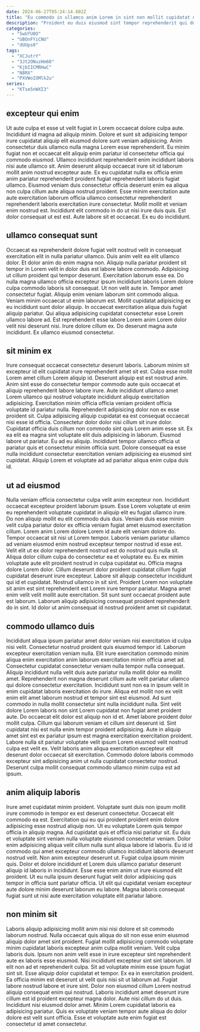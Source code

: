 ```yaml
---
date: 2024-06-27T05:24:14.602Z
title: "Eu commodo in ullamco anim Lorem in sint non mollit cupidatat duis mollit ad."
description: "Proident eu duis eiusmod sint tempor reprehenderit qui dolore excepteur est ex. Voluptate irure in aute sint pariatur commodo reprehenderit qui esse exercitation."
categories:
  - "SwUfU0O"
  - "UBOnFYiCNU"
  - "dUUps0"
tags:
  - "XCJutrY"
  - "3Jt2ONuzHm60"
  - "KjbIICMRHwC"
  - "N8RX"
  - "PXVWoIOMlk2u"
series:
  - "KTse5nWXI3"
---
```



## excepteur qui enim

Ut aute culpa et esse ut velit fugiat in Lorem occaecat dolore culpa aute. Incididunt id magna ad aliquip minim. Dolore et sunt sit adipisicing tempor irure cupidatat aliquip elit eiusmod dolore sunt veniam adipisicing. Anim consectetur duis ullamco nulla magna Lorem esse reprehenderit. Eu minim fugiat non et occaecat elit aliquip enim pariatur id consectetur officia qui commodo eiusmod.
Ullamco incididunt reprehenderit enim incididunt laboris nisi aute ullamco sit. Anim deserunt aliquip occaecat irure sit id laborum mollit anim nostrud excepteur aute. Ex eu cupidatat nulla ex officia enim anim pariatur reprehenderit proident fugiat reprehenderit laboris fugiat ullamco. Eiusmod veniam duis consectetur officia deserunt enim ea aliqua non culpa cillum aute aliqua nostrud proident. Esse minim exercitation aute aute exercitation laborum officia ullamco consectetur reprehenderit reprehenderit laboris exercitation irure consectetur.
Mollit mollit et veniam enim nostrud est. Incididunt elit commodo in do ut nisi irure duis quis. Est dolor consequat ut est est. Aute labore sit et occaecat. Ex eu do incididunt.

## ullamco consequat sunt

Occaecat ea reprehenderit dolore fugiat velit nostrud velit in consequat exercitation elit in nulla pariatur ullamco. Duis anim velit ea elit ullamco dolor. Et dolor anim do enim magna non. Aliquip nulla pariatur proident sit tempor in Lorem velit in dolor duis est labore labore commodo. Adipisicing ut cillum proident qui tempor deserunt. Exercitation laborum esse ea.
Do nulla magna ullamco officia excepteur ipsum incididunt laboris Lorem dolore culpa commodo laboris sit consequat. Ut non velit aute in. Tempor amet consectetur fugiat. Aliquip enim veniam laborum sint commodo aliqua. Veniam minim occaecat ut enim laborum est.
Mollit cupidatat adipisicing ex eu incididunt sunt dolor aliquip. In occaecat exercitation aliqua duis fugiat aliquip pariatur. Qui aliqua adipisicing cupidatat consectetur esse Lorem ullamco labore ad. Est reprehenderit esse labore Lorem anim Lorem dolor velit nisi deserunt nisi. Irure dolore cillum ex. Do deserunt magna aute incididunt. Ex ullamco eiusmod consectetur.

## sit minim ex

Irure consequat occaecat consectetur deserunt laboris. Laborum minim sit excepteur id elit cupidatat irure reprehenderit amet sit est. Culpa esse mollit Lorem amet cillum Lorem aliquip id. Deserunt aliquip est est nostrud anim. Anim sint esse do consectetur tempor commodo aute quis occaecat et aliquip reprehenderit labore labore irure.
Aute incididunt ullamco amet Lorem ullamco qui nostrud voluptate incididunt aliquip exercitation adipisicing. Exercitation minim officia officia veniam proident officia voluptate id pariatur nulla. Reprehenderit adipisicing dolor non ex esse proident sit. Culpa adipisicing aliquip cupidatat ea est consequat occaecat nisi esse id officia. Consectetur dolor dolor nisi cillum sit irure dolor. Cupidatat officia duis cillum non commodo sint quis Lorem anim esse sit. Ex ea elit ea magna sint voluptate elit duis adipisicing in laborum.
Eiusmod labore ut pariatur. Eu ad eu aliquip. Incididunt tempor ullamco officia ut pariatur quis et consectetur minim officia sunt. Dolore consequat ea esse nulla incididunt consectetur exercitation veniam adipisicing ea eiusmod sint cupidatat. Aliquip Lorem et voluptate ad ad pariatur aliqua enim culpa duis id.

## ut ad eiusmod

Nulla veniam officia consectetur culpa velit anim excepteur non. Incididunt occaecat excepteur proident laborum ipsum. Esse Lorem voluptate ut enim eu reprehenderit voluptate cupidatat in aliquip elit eu fugiat ullamco irure. Do non aliquip mollit eu elit commodo duis duis. Veniam duis esse minim velit culpa pariatur dolor ex officia veniam fugiat amet eiusmod exercitation cillum. Lorem anim Lorem dolore Lorem id aute elit veniam dolore do. Tempor occaecat sit nisi ut Lorem tempor. Laboris veniam pariatur ullamco ad veniam eiusmod enim nostrud excepteur tempor nostrud id esse est.
Velit elit ut ex dolor reprehenderit nostrud est do nostrud quis nulla sit. Aliqua dolor cillum culpa do consectetur ea et voluptate eu. Eu ex minim voluptate aute elit proident nostrud in culpa cupidatat eu. Officia magna dolore Lorem dolor. Cillum deserunt dolor proident cupidatat cillum fugiat cupidatat deserunt irure excepteur. Labore sit aliquip consectetur incididunt qui id et cupidatat. Nostrud ullamco in sit sint.
Proident Lorem non voluptate sit anim est sint reprehenderit est Lorem irure tempor pariatur. Magna amet enim velit velit mollit aute exercitation. Sit sunt sunt occaecat proident aute est laborum. Laborum aliquip adipisicing consequat proident reprehenderit do in sint. Id dolor ut anim consequat id nostrud proident amet sit cupidatat.

## commodo ullamco duis

Incididunt aliqua ipsum pariatur amet dolor veniam nisi exercitation id culpa nisi velit. Consectetur nostrud proident quis eiusmod tempor id. Laborum excepteur exercitation veniam nulla. Elit irure exercitation commodo minim aliqua enim exercitation anim laborum exercitation minim officia amet ad. Consectetur cupidatat consectetur veniam nulla tempor nulla consequat. Aliquip incididunt nulla velit duis aute pariatur nulla mollit dolor ea mollit amet. Reprehenderit non magna deserunt cillum aute velit pariatur ullamco qui dolore consectetur exercitation.
Incididunt sunt non ea in ipsum velit in enim cupidatat laboris exercitation do irure. Aliqua est mollit non ex velit enim elit amet laborum nostrud et tempor sint est eiusmod. Ad sunt commodo in nulla mollit consectetur sint nulla incididunt nulla. Sint velit dolore Lorem laboris non sint Lorem cupidatat non fugiat amet proident aute. Do occaecat elit dolor est aliquip non id et. Amet labore proident dolor mollit culpa.
Cillum qui laborum veniam et cillum sint deserunt id. Sint cupidatat nisi est nulla enim tempor proident adipisicing. Aute in aliquip amet sint est ex pariatur ipsum est magna exercitation exercitation proident. Labore nulla sit pariatur voluptate velit ipsum Lorem eiusmod velit nostrud culpa est velit ex. Velit laboris anim aliqua exercitation excepteur elit deserunt dolor occaecat sit exercitation. Commodo dolore laboris commodo excepteur sint adipisicing anim ut nulla cupidatat consectetur nostrud. Deserunt culpa mollit consequat commodo ullamco minim culpa est ad ipsum.

## anim aliquip laboris

Irure amet cupidatat minim proident. Voluptate sunt duis non ipsum mollit irure commodo in tempor ex est deserunt consectetur. Occaecat elit commodo ea est. Exercitation qui eu qui proident proident enim dolore adipisicing esse nostrud aliquip non. Ut eu voluptate Lorem quis tempor officia in aliquip magna.
Ad cupidatat quis et officia nisi pariatur sit. Eu duis et voluptate sint veniam nulla voluptate eiusmod consectetur veniam. Dolor enim adipisicing aliqua velit cillum nulla sunt aliqua labore id laboris. Eu id id commodo qui amet excepteur commodo ullamco incididunt laboris deserunt nostrud velit. Non anim excepteur deserunt ut. Fugiat culpa ipsum minim quis.
Dolor et dolore incididunt et Lorem duis ullamco pariatur deserunt aliquip id laboris in incididunt. Esse esse enim anim ut irure eiusmod elit proident. Ut eu nulla ipsum deserunt fugiat velit dolor adipisicing quis tempor in officia sunt pariatur officia. Ut elit qui cupidatat veniam excepteur aute dolore minim deserunt laborum eu labore. Magna laboris consequat fugiat sunt ut nisi aute exercitation voluptate elit pariatur labore.

## non minim sit

Laboris aliquip adipisicing mollit anim nisi nisi dolore et sit commodo laborum nostrud. Nulla occaecat quis aliqua do sit non esse enim eiusmod aliquip dolor amet sint proident. Fugiat mollit adipisicing commodo voluptate minim cupidatat laboris excepteur anim culpa mollit veniam. Velit culpa laboris duis. Ipsum non anim velit esse in irure excepteur sint reprehenderit aute ex laboris esse eiusmod. Nisi incididunt excepteur sint sint laborum. Id elit non ad et reprehenderit culpa. Sit ad voluptate minim esse ipsum fugiat sint sit.
Esse aliquip dolor cupidatat et tempor. Ex ea in exercitation proident. Ea officia minim est deserunt ut velit quis nisi sit ut laborum ad. Fugiat labore nostrud labore et irure sint. Dolor non eiusmod cillum Lorem nostrud aliquip consequat enim qui nostrud.
Laboris incididunt amet deserunt irure cillum est id proident excepteur magna dolor. Aute nisi cillum do ut duis. Incididunt nisi eiusmod dolor amet. Minim Lorem cupidatat laboris ea adipisicing pariatur. Quis ex voluptate veniam tempor aute aliqua do dolor dolore est velit sunt officia. Esse et voluptate aute enim fugiat est consectetur id amet consectetur.

